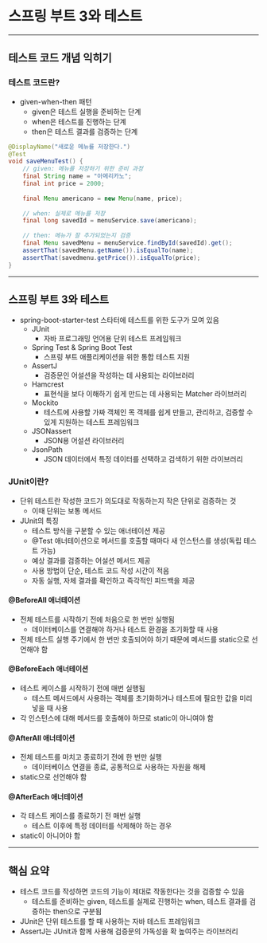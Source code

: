 # 스프링 부트 3와 테스트

-----------

## 테스트 코드 개념 익히기

### 테스트 코드란?

- given-when-then 패턴
  - given은 테스트 실행을 준비하는 단계
  - when은 테스트를 진행하는 단계
  - then은 테스트 결과를 검증하는 단계

```java
@DisplayName("새로운 메뉴를 저장한다.")
@Test
void saveMenuTest() {
    // given: 메뉴를 저장하기 위한 준비 과정
    final String name = "아메리카노";
    final int price = 2000;
    
    final Menu americano = new Menu(name, price);
    
    // when: 실제로 메뉴를 저장
    final long savedId = menuService.save(americano);
    
    // then: 메뉴가 잘 추가되었는지 검증
    final Menu savedMenu = menuService.findById(savedId).get();
    assertThat(savedMenu.getName()).isEqualTo(name);
    assertThat(savedmenu.getPrice()).isEqualTo(price);
}
```

-------------------

## 스프링 부트 3와 테스트

- spring-boot-starter-test 스타터에 테스트를 위한 도구가 모여 있음
  - JUnit
    - 자바 프로그래밍 언어용 단위 테스트 프레임워크
  - Spring Test & Spring Boot Test
    - 스프링 부트 애플리케이션을 위한 통합 테스트 지원
  - AssertJ
    - 검증문인 어설션을 작성하는 데 사용되는 라이브러리
  - Hamcrest
    - 표현식을 보다 이해하기 쉽게 만드는 데 사용되는 Matcher 라이브러리
  - Mockito
    - 테스트에 사용할 가짜 객체인 목 객체를 쉽게 만들고, 관리하고, 검증할 수 있게 지원하는 테스트 프레임워크
  - JSONassert
    - JSON용 어설션 라이브러리
  - JsonPath
    - JSON 데이터에서 특정 데이터를 선택하고 검색하기 위한 라이브러리

### JUnit이란?

- 단위 테스트란 작성한 코드가 의도대로 작동하는지 작은 단위로 검증하는 것
  - 이때 단위는 보통 메서드
- JUnit의 특징
  - 테스트 방식을 구분할 수 있는 애너테이션 제공
  - @Test 애너테이션으로 메서드를 호출할 때마다 새 인스턴스를 생성(독립 테스트 가능)
  - 예상 결과를 검증하는 어설션 메서드 제공
  - 사용 방법이 단순, 테스트 코드 작성 시간이 적음
  - 자동 실행, 자체 결과를 확인하고 즉각적인 피드백을 제공

#### @BeforeAll 애너테이션

- 전체 테스트를 시작하기 전에 처음으로 한 번만 실행됨
  - 데이터베이스를 연결해야 하거나 테스트 환경을 초기화할 때 사용
- 전체 테스트 실행 주기에서 한 번만 호출되어야 하기 때문에 메서드를 static으로 선언해야 함

#### @BeforeEach 애너테이션

- 테스트 케이스를 시작하기 전에 매번 실행됨
  - 테스트 메서드에서 사용하는 객체를 초기화하거나 테스트에 필요한 값을 미리 넣을 때 사용
- 각 인스턴스에 대해 메서드를 호출해야 하므로 static이 아니여야 함

#### @AfterAll 애너테이션

- 전체 테스트를 마치고 종료하기 전에 한 번만 실행
  - 데이터베이스 연결을 종료, 공통적으로 사용하는 자원을 해제
- static으로 선언해야 함

#### @AfterEach 애너테이션

- 각 테스트 케이스를 종료하기 전 매번 실행
  - 테스트 이후에 특정 데이터를 삭제해야 하는 경우
- static이 아니어야 함

-------------

## 핵심 요약

- 테스트 코드를 작성하면 코드의 기능이 제대로 작동한다는 것을 검증할 수 있음
  - 테스트를 준비하는 given, 테스트를 실제로 진행하는 when, 테스트 결과를 검증하는 then으로 구분됨
- JUnit은 단위 테스트를 할 때 사용하는 자바 테스트 프레임워크
- AssertJ는 JUnit과 함께 사용해 검증문의 가독성을 확 높여주는 라이브러리